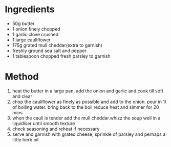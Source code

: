 # Ingredients

-   50g butter
-   1 onion finely chopped
-   1 garlic clove crushed
-   1 large cauliflower
-   175g grated mull cheddar(extra to garnish)
-   freshly ground sea salt and pepper
-   1 tablespoon chopped fresh parsley to garnish

# Method

1.  heat the butter in a large pan, add the onion and garlic and cook till soft and clear
2.  chop the cauliflower as finely as possible and add to the onion. pour in 1l of boiling water. bring back to the boil reduce heat and simmer for 20 mins
3.  when the cauli is tender add the mull cheddar.whizz the soup well in a liquidiser until smooth texture
4.  check seasoning and reheat if necessary
5.  serve and garnish with grated cheese, sprinkle of parsley and perhaps a little herb oil

